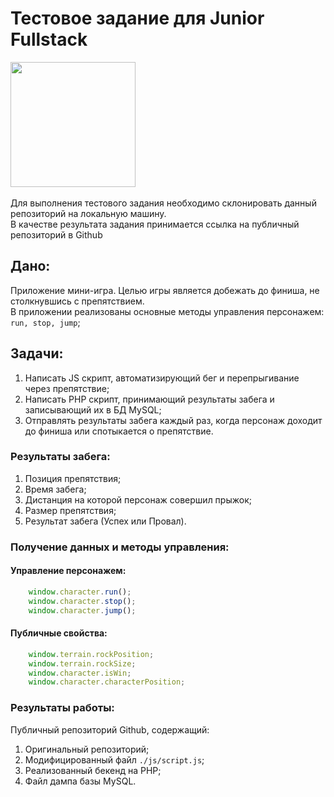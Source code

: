# Тестовое задание для Junior Fullstack
<img width="200" src="https://raw.githubusercontent.com/wowvendor/wowvendor-junior-test/97bf30dc6a091261bd6fc6409e9c8e2791c3d745/images/donut.svg">\
\
Для выполнения тестового задания необходимо склонировать данный репозиторий на локальную машину. \
В качестве результата задания принимается ссылка на публичный репозиторий в Github

## Дано:

Приложение мини-игра. Целью игры является добежать до финиша, не столкнувшись с препятствием.\
В приложении реализованы основные методы управления персонажем: ```run, stop, jump```;

## Задачи:
1. Написать JS скрипт, автоматизирующий бег и перепрыгивание через препятствие;
2. Написать PHP скрипт, принимающий результаты забега и записывающий их в БД MySQL;
3. Отправлять результаты забега каждый раз, когда персонаж доходит до финиша или спотыкается о препятствие.

### Результаты забега:

1. Позиция препятствия;
2. Время забега;
3. Дистанция на которой персонаж совершил прыжок;
4. Размер препятствия;
5. Результат забега (Успех или Провал).


### Получение данных и методы управления:

#### Управление персонажем:
```js
    window.character.run(); 
    window.character.stop(); 
    window.character.jump(); 
```

#### Публичные свойства:
```js
    window.terrain.rockPosition; 
    window.terrain.rockSize;
    window.character.isWin;
    window.character.characterPosition;
```
### Результаты работы:
Публичный репозиторий Github, содержащий:
1. Оригинальный репозиторий;
2. Модифицированный файл `./js/script.js`;
3. Реализованный бекенд на PHP;
4. Файл дампа базы MySQL.